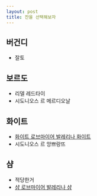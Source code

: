 ```yaml
---
layout: post
title: 잔을 선택해보자
---
```


## 버건디 
- 잘토


## 보르도
- 리델 레드타이
- 시도니오스 르 메르디오날

## 화이트
- [화이트 로브마이어 발레리나 화이트](http://www.store.winegreenturtle.com/product/detail.html?product_no=59&cate_no=52&display_group=1)
- 시도니오스 르 앙쁘랑뜨

## 샴
- 적당한거
- [샴 로브마이어 발레리나 샴](http://www.store.winegreenturtle.com/product/detail.html?product_no=61&cate_no=52&display_group=1)

